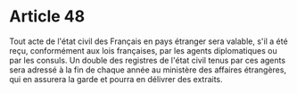 # Article 48

Tout acte de l'état civil des Français en pays étranger sera valable, s'il a été reçu, conformément aux lois françaises, par les agents diplomatiques ou par les consuls.   Un double des registres de l'état civil tenus par ces agents sera adressé à la fin de chaque année au ministère des affaires étrangères, qui en assurera la garde et pourra en délivrer des extraits.